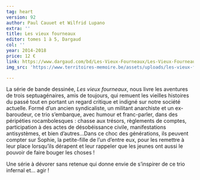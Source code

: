 ```yaml
---
tag: heart
version: 92
author: Paul Cauuet et Wilfrid Lupano
extra: ''
title: Les vieux fourneaux
editor: tomes 1 à 5, Dargaud
col: ''
year: 2014-2018
price: 12 €
link: https://www.dargaud.com/bd/Les-Vieux-Fourneaux/Les-Vieux-Fourneaux
img_src: 'https://www.territoires-memoire.be/assets/uploads/les-vieux-fourneaux.jpg'

---
```

La série de bande dessinée, _Les vieux fourneaux_, nous livre les aventures de trois septuagénaires, amis de toujours, qui remuent les vieilles histoires du passé tout en portant un regard critique et indigné sur notre société actuelle. Formé d’un ancien syndicaliste, un militant anarchiste et un ex-baroudeur, ce trio s’embarque, avec humour et franc-parler, dans des péripéties rocambolesques : chasse aux trésors, règlements de comptes, participation à des actes de désobéissance civile, manifestations antisystèmes, et bien d’autres…Dans ce choc des générations, ils peuvent compter sur Sophie, la petite-fille de l’un d’entre eux, pour les remettre à leur place lorsqu’ils dérapent et leur rappeler que les jeunes ont aussi le pouvoir de faire bouger les choses !

Une série à dévorer sans retenue qui donne envie de s’inspirer de ce trio infernal et… agir !
